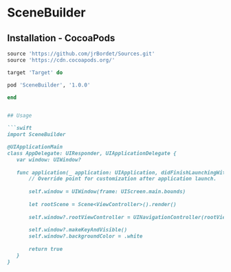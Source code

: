 # SceneBuilder

## Installation - CocoaPods

 
 ```ruby
source 'https://github.com/jrBordet/Sources.git'
source 'https://cdn.cocoapods.org/'

target 'Target' do

 pod 'SceneBuilder', '1.0.0'

end


## Usage

```swift
import SceneBuilder

@UIApplicationMain
class AppDelegate: UIResponder, UIApplicationDelegate {
    var window: UIWindow?
    
    func application(_ application: UIApplication, didFinishLaunchingWithOptions launchOptions: [UIApplication.LaunchOptionsKey: Any]?) -> Bool {
        // Override point for customization after application launch.
        
        self.window = UIWindow(frame: UIScreen.main.bounds)
                
        let rootScene = Scene<ViewController>().render()
                    
        self.window?.rootViewController = UINavigationController(rootViewController: rootScene)
        
        self.window?.makeKeyAndVisible()
        self.window?.backgroundColor = .white
        
        return true
    }
}
```
